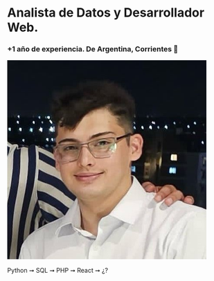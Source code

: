 # Analista de Datos y Desarrollador Web.
### +1 año de experiencia.  De Argentina, Corrientes 🧉

![](https://github.com/RodrigoLarroca/RodrigoLarroca/blob/main/Rlarroca%20-%20copia.jpg)

Python ➞ SQL ➞ PHP ➞ React ➞  ¿?
